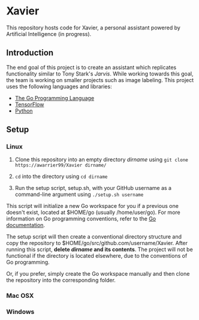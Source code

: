 # Xavier
This repository hosts code for Xavier, a personal assistant powered by Artificial Intelligence (in progress).

## Introduction
The end goal of this project is to create an assistant which replicates functionality similar to Tony Stark's *Jarvis*. While working towards this goal, the team is working on smaller projects such as image labeling. This project uses the following languages and libraries:
  * [The Go Programming Language](https://golang.org)
  * [TensorFlow](https://www.tensorflow.org)
  * [Python](https://www.python.org)

## Setup
### Linux
  1. Clone this repository into an empty directory *dirname* using `git clone https://awarrier99/Xavier dirname/`

  2. `cd` into the directory using `cd dirname`

  3. Run the setup script, setup.sh, with your GitHub username as a command-line argument using `./setup.sh username`

This script will initialize a new Go workspace for you if a previous one doesn't exist, located at $HOME/go (usually /home/user/go). For more information on Go programming conventions, refer to the [Go documentation](https://golang.org/doc). 

The setup script will then create a conventional directory structure and copy the repository to $HOME/go/src/github.com/username/Xavier. After running this script, **delete _dirname_ and its contents**. The project will not be functional if the directory is located elsewhere, due to the conventions of Go programming.

Or, if you prefer, simply create the Go workspace manually and then clone the repository into the corresponding folder.

### Mac OSX


### Windows
